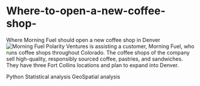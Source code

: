 # Where-to-open-a-new-coffee-shop-
Where Morning Fuel should open a new coffee shop in Denver
![Morning Fuel](https://user-images.githubusercontent.com/103642582/233628000-c22ff085-4d3c-411e-98cc-35beca7fba27.png)
Polarity Ventures is assisting a customer, Morning Fuel, who runs coffee shops throughout Colorado. The coffee shops of the company sell high-quality, responsibly sourced coffee, pastries, and sandwiches. They have three Fort Collins locations and plan to expand into Denver. 

Python
Statistical analysis
GeoSpatial analysis

